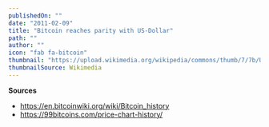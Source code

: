 ```yaml
---
publishedOn: ""
date: "2011-02-09"
title: "Bitcoin reaches parity with US-Dollar"
path: ""
author: ""
icon: "fab fa-bitcoin"
thumbnail: "https://upload.wikimedia.org/wikipedia/commons/thumb/7/7b/United_States_one_dollar_bill%2C_obverse.jpg/320px-United_States_one_dollar_bill%2C_obverse.jpg"
thumbnailSource: Wikimedia
---
```


**Sources**

- https://en.bitcoinwiki.org/wiki/Bitcoin_history
- https://99bitcoins.com/price-chart-history/